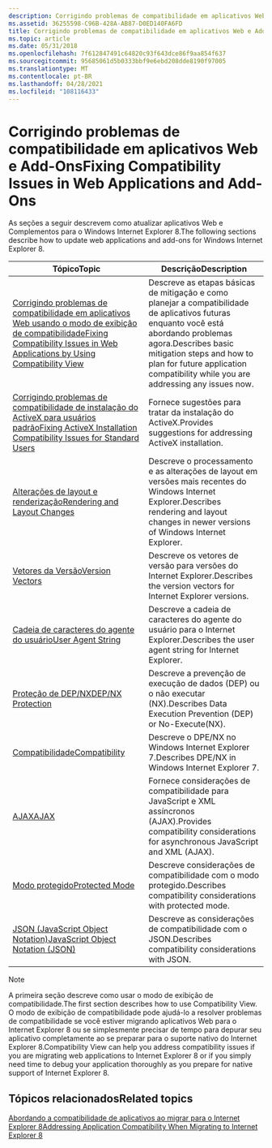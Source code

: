 ```yaml
---
description: Corrigindo problemas de compatibilidade em aplicativos Web e Add-Ons
ms.assetid: 36255598-C96B-428A-AB87-D0ED140FA6FD
title: Corrigindo problemas de compatibilidade em aplicativos Web e Add-Ons
ms.topic: article
ms.date: 05/31/2018
ms.openlocfilehash: 7f612847491c64820c93f643dce86f9aa854f637
ms.sourcegitcommit: 95685061d5b0333bbf9e6ebd208dde8190f97005
ms.translationtype: MT
ms.contentlocale: pt-BR
ms.lasthandoff: 04/28/2021
ms.locfileid: "108116433"
---
```

# <a name="fixing-compatibility-issues-in-web-applications-and-add-ons"></a><span data-ttu-id="6c7fc-103">Corrigindo problemas de compatibilidade em aplicativos Web e Add-Ons</span><span class="sxs-lookup"><span data-stu-id="6c7fc-103">Fixing Compatibility Issues in Web Applications and Add-Ons</span></span>

<span data-ttu-id="6c7fc-104">As seções a seguir descrevem como atualizar aplicativos Web e Complementos para o Windows Internet Explorer 8.</span><span class="sxs-lookup"><span data-stu-id="6c7fc-104">The following sections describe how to update web applications and add-ons for Windows Internet Explorer 8.</span></span>



| <span data-ttu-id="6c7fc-105">Tópico</span><span class="sxs-lookup"><span data-stu-id="6c7fc-105">Topic</span></span>                                                                                                                                   | <span data-ttu-id="6c7fc-106">Descrição</span><span class="sxs-lookup"><span data-stu-id="6c7fc-106">Description</span></span>                                                                                                                    |
|-----------------------------------------------------------------------------------------------------------------------------------------|--------------------------------------------------------------------------------------------------------------------------------|
| [<span data-ttu-id="6c7fc-107">Corrigindo problemas de compatibilidade em aplicativos Web usando o modo de exibição de compatibilidade</span><span class="sxs-lookup"><span data-stu-id="6c7fc-107">Fixing Compatibility Issues in Web Applications by Using Compatibility View</span></span>](remediating-web-applications-with-compatibility-view.md) | <span data-ttu-id="6c7fc-108">Descreve as etapas básicas de mitigação e como planejar a compatibilidade de aplicativos futuras enquanto você está abordando problemas agora.</span><span class="sxs-lookup"><span data-stu-id="6c7fc-108">Describes basic mitigation steps and how to plan for future application compatibility while you are addressing any issues now.</span></span> |
| [<span data-ttu-id="6c7fc-109">Corrigindo problemas de compatibilidade de instalação do ActiveX para usuários padrão</span><span class="sxs-lookup"><span data-stu-id="6c7fc-109">Fixing ActiveX Installation Compatibility Issues for Standard Users</span></span>](remediating-activex-installation-for-standard-users.md)          | <span data-ttu-id="6c7fc-110">Fornece sugestões para tratar da instalação do ActiveX.</span><span class="sxs-lookup"><span data-stu-id="6c7fc-110">Provides suggestions for addressing ActiveX installation.</span></span>                                                                      |
| [<span data-ttu-id="6c7fc-111">Alterações de layout e renderização</span><span class="sxs-lookup"><span data-stu-id="6c7fc-111">Rendering and Layout Changes</span></span>](rendering-and-layout-changes.md)                                                                        | <span data-ttu-id="6c7fc-112">Descreve o processamento e as alterações de layout em versões mais recentes do Windows Internet Explorer.</span><span class="sxs-lookup"><span data-stu-id="6c7fc-112">Describes rendering and layout changes in newer versions of Windows Internet Explorer.</span></span>                                         |
| [<span data-ttu-id="6c7fc-113">Vetores da Versão</span><span class="sxs-lookup"><span data-stu-id="6c7fc-113">Version Vectors</span></span>](version-vectors.md)                                                                                                  | <span data-ttu-id="6c7fc-114">Descreve os vetores de versão para versões do Internet Explorer.</span><span class="sxs-lookup"><span data-stu-id="6c7fc-114">Describes the version vectors for Internet Explorer versions.</span></span>                                                                  |
| [<span data-ttu-id="6c7fc-115">Cadeia de caracteres do agente do usuário</span><span class="sxs-lookup"><span data-stu-id="6c7fc-115">User Agent String</span></span>](user-agent-string.md)                                                                                              | <span data-ttu-id="6c7fc-116">Descreve a cadeia de caracteres do agente do usuário para o Internet Explorer.</span><span class="sxs-lookup"><span data-stu-id="6c7fc-116">Describes the user agent string for Internet Explorer.</span></span>                                                                         |
| [<span data-ttu-id="6c7fc-117">Proteção de DEP/NX</span><span class="sxs-lookup"><span data-stu-id="6c7fc-117">DEP/NX Protection</span></span>](dep-nx-protection.md)                                                                                              | <span data-ttu-id="6c7fc-118">Descreve a prevenção de execução de dados (DEP) ou o não executar (NX).</span><span class="sxs-lookup"><span data-stu-id="6c7fc-118">Describes Data Execution Prevention (DEP) or No-Execute(NX).</span></span>                                                                   |
| [<span data-ttu-id="6c7fc-119">Compatibilidade</span><span class="sxs-lookup"><span data-stu-id="6c7fc-119">Compatibility</span></span>](remediating-compatibility.md)                                                                                          | <span data-ttu-id="6c7fc-120">Descreve o DPE/NX no Windows Internet Explorer 7.</span><span class="sxs-lookup"><span data-stu-id="6c7fc-120">Describes DPE/NX in Windows Internet Explorer 7.</span></span>                                                                               |
| [<span data-ttu-id="6c7fc-121">AJAX</span><span class="sxs-lookup"><span data-stu-id="6c7fc-121">AJAX</span></span>](ajax.md)                                                                                                                        | <span data-ttu-id="6c7fc-122">Fornece considerações de compatibilidade para JavaScript e XML assíncronos (AJAX).</span><span class="sxs-lookup"><span data-stu-id="6c7fc-122">Provides compatibility considerations for asynchronous JavaScript and XML (AJAX).</span></span>                                              |
| [<span data-ttu-id="6c7fc-123">Modo protegido</span><span class="sxs-lookup"><span data-stu-id="6c7fc-123">Protected Mode</span></span>](protected-mode.md)                                                                                                    | <span data-ttu-id="6c7fc-124">Descreve considerações de compatibilidade com o modo protegido.</span><span class="sxs-lookup"><span data-stu-id="6c7fc-124">Describes compatibility considerations with protected mode.</span></span>                                                                    |
| [<span data-ttu-id="6c7fc-125">JSON (JavaScript Object Notation)</span><span class="sxs-lookup"><span data-stu-id="6c7fc-125">JavaScript Object Notation (JSON)</span></span>](javascript-object-notation--json-.md)                                                              | <span data-ttu-id="6c7fc-126">Descreve as considerações de compatibilidade com o JSON.</span><span class="sxs-lookup"><span data-stu-id="6c7fc-126">Describes compatibility considerations with JSON.</span></span>                                                                              |



 

> [!Note]  
> <span data-ttu-id="6c7fc-127">A primeira seção descreve como usar o modo de exibição de compatibilidade.</span><span class="sxs-lookup"><span data-stu-id="6c7fc-127">The first section describes how to use Compatibility View.</span></span> <span data-ttu-id="6c7fc-128">O modo de exibição de compatibilidade pode ajudá-lo a resolver problemas de compatibilidade se você estiver migrando aplicativos Web para o Internet Explorer 8 ou se simplesmente precisar de tempo para depurar seu aplicativo completamente ao se preparar para o suporte nativo do Internet Explorer 8.</span><span class="sxs-lookup"><span data-stu-id="6c7fc-128">Compatibility View can help you address compatibility issues if you are migrating web applications to Internet Explorer 8 or if you simply need time to debug your application thoroughly as you prepare for native support of Internet Explorer 8.</span></span>

 

## <a name="related-topics"></a><span data-ttu-id="6c7fc-129">Tópicos relacionados</span><span class="sxs-lookup"><span data-stu-id="6c7fc-129">Related topics</span></span>

<dl> <dt>

[<span data-ttu-id="6c7fc-130">Abordando a compatibilidade de aplicativos ao migrar para o Internet Explorer 8</span><span class="sxs-lookup"><span data-stu-id="6c7fc-130">Addressing Application Compatibility When Migrating to Internet Explorer 8</span></span>](addressing-application-compatibility-when-migrating-to-internet-explorer-8.md)
</dt> </dl>

 

 



